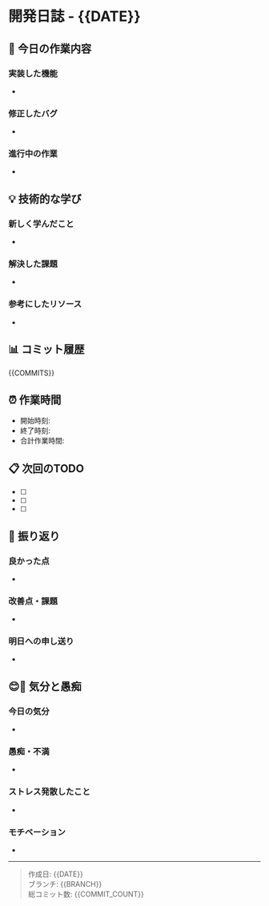 # 開発日誌 - {{DATE}}

## 📝 今日の作業内容

### 実装した機能
- 

### 修正したバグ
- 

### 進行中の作業
- 

## 💡 技術的な学び

### 新しく学んだこと
- 

### 解決した課題
- 

### 参考にしたリソース
- 

## 📊 コミット履歴
{{COMMITS}}

## ⏰ 作業時間
- 開始時刻: 
- 終了時刻: 
- 合計作業時間: 

## 📋 次回のTODO
- [ ] 
- [ ] 
- [ ] 

## 🤔 振り返り

### 良かった点
- 

### 改善点・課題
- 

### 明日への申し送り
- 

## 😊😤 気分と愚痴

### 今日の気分
- 

### 愚痴・不満
- 

### ストレス発散したこと
- 

### モチベーション
- 

---
> 作成日: {{DATE}}  
> ブランチ: {{BRANCH}}  
> 総コミット数: {{COMMIT_COUNT}} 